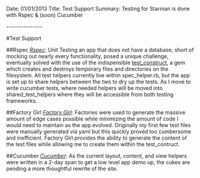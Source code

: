 Date: 01/01/2013
Title: Test Support 
Summary: Testing for Starman is done with Rspec & (soon) Cucumber 

*-----*-----*-----*

#Test Support

##Rspec
[_Rspec_](rspec.info): Unit Testing an app that does not have a database, short of mocking out nearly every functionality, posed a unique challenge, eventually solved with the use of the indispensible [test_construct](https://github.com/bhb/test_construct), a gem which creates and destroys temporary files and directories on the filesystem. All test helpers currently live within spec\_helper.rb, but the app is set up to share helpers between the two to dry up the tests. As I move to write cucumber tests, where needed helpers will be moved into shared\_test\_helpers where they will be accessible from both testing frameworks. 

##Factory Girl
[_Factory Girl_](https://github.com/thoughtbot/factory_girl): Factories were used to generate the massive amount of edge cases possible while minimizing the amount of code I would need to maintain as the app evolved. Originally my first few test files were manually generated via yaml but this quickly proved too cumbersome and inefficient. Factory Girl provides the ability to generate the content of the test files while allowing me to create them within the test\_contruct.

##Cucumber
[_Cucumber_](cukes.info): As the current layout, content, and view helpers were written in a 2-day span to get a low level app demo up, the cukes are pending a more thoughtful rewrite of the site.


